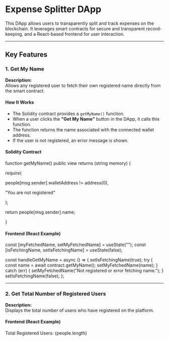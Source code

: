 # Expense Splitter DApp

This DApp allows users to transparently split and track expenses on the blockchain. It leverages smart contracts for secure and transparent record-keeping, and a React-based frontend for user interaction.

---

## Key Features

### 1. Get My Name

**Description:**  
Allows any registered user to fetch their own registered name directly from the smart contract.

#### How It Works

- The Solidity contract provides a `getMyName()` function.
- When a user clicks the **"Get My Name"** button in the DApp, it calls this function.
- The function returns the name associated with the connected wallet address.
- If the user is not registered, an error message is shown.

#### Solidity Contract
function getMyName() public view returns (string memory) {

require(

people[msg.sender].walletAddress != address(0),

"You are not registered"

);

return people[msg.sender].name;

}

#### Frontend (React Example)

const [myFetchedName, setMyFetchedName] = useState("");
const [isFetchingName, setIsFetchingName] = useState(false);

const handleGetMyName = async () => {
setIsFetchingName(true);
try {
const name = await contract.getMyName();
setMyFetchedName(name);
} catch (err) {
setMyFetchedName("Not registered or error fetching name.");
}
setIsFetchingName(false);
};


---

### 2. Get Total Number of Registered Users

**Description:**  
Displays the total number of users who have registered on the platform.

#### Frontend (React Example)

<p>Total Registered Users: {people.length}</p> 
